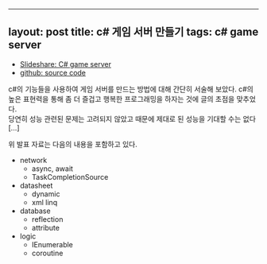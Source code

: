 ----
layout: post
title: c# 게임 서버 만들기
tags: c# game server
---

* [Slideshare: C# game server](http://www.slideshare.net/lactrious/c-game-server)
* [github: source code](https://github.com/lacti/Lz/tree/v0.1)

c#의 기능들을 사용하여 게임 서버를 만드는 방법에 대해 간단히 서술해 보았다. c#의 높은 표현력을 통해 좀 더 즐겁고 행복한 프로그래밍을 하자는 것에 글의 초점을 맞추었다.  
당연히 성능 관련된 문제는 고려되지 않았고 때문에 제대로 된 성능을 기대할 수는 없다 [...]

위 발표 자료는 다음의 내용을 포함하고 있다.

* network
	* async, await
	* TaskCompletionSource
* datasheet
	* dynamic
	* xml linq
* database
	* reflection
	* attribute
* logic
	* IEnumerable
	* coroutine